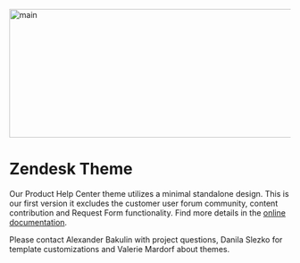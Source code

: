 <a href="https://github.com/CNETContentSolutions/Zendesk-Theme/wiki"><img src="http://cdn.cnetcontent.com/sites/img/help-center-banner-1x.jpg" alt="main" width="869" height="230" /></a>

# Zendesk Theme

Our Product Help Center theme utilizes a minimal standalone design. This is our first version it excludes the customer user forum community, content contribution and Request Form functionality. Find more details in the <a href="https://github.com/CNETContentSolutions/Zendesk-Theme/wiki">online documentation</a>.

Please contact Alexander Bakulin with project questions, Danila Slezko for template customizations and Valerie Mardorf about themes.
